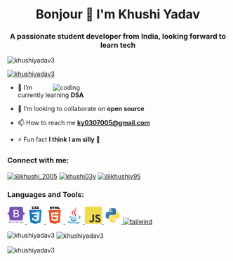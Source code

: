 <h1 align="center">Bonjour 👋 I'm Khushi Yadav</h1>
<h3 align="center">A passionate student developer from India, looking forward to learn tech</h3>

<p align="left"> <img src="https://komarev.com/ghpvc/?username=khushiyadav3&label=Profile%20views&color=0e75b6&style=flat" alt="khushiyadav3" /> </p>

<p align="left"> <a href="https://github.com/ryo-ma/github-profile-trophy"><img src="https://github-profile-trophy.vercel.app/?username=khushiyadav3" alt="khushiyadav3" /></a> </p>
<img align = "right" alt = "coding" width = "400" src = "https://cdn.dribbble.com/users/2646423/screenshots/5507196/computer.gif">

- 🌱 I’m currently learning **DSA**

- 👯 I’m looking to collaborate on **open source**

- 📫 How to reach me **ky0307005@gmail.com**

- ⚡ Fun fact **I think I am silly 🤪**

<h3 align="left">Connect with me:</h3>
<p align="left">
<a href="https://codepen.io/@khushi_2005" target="blank"><img align="center" src="https://raw.githubusercontent.com/rahuldkjain/github-profile-readme-generator/master/src/images/icons/Social/codepen.svg" alt="@khushi_2005" height="30" width="40" /></a>
<a href="https://linkedin.com/in/khushi03y" target="blank"><img align="center" src="https://raw.githubusercontent.com/rahuldkjain/github-profile-readme-generator/master/src/images/icons/Social/linked-in-alt.svg" alt="khushi03y" height="30" width="40" /></a>
<a href="https://instagram.com/@khushiy95" target="blank"><img align="center" src="https://raw.githubusercontent.com/rahuldkjain/github-profile-readme-generator/master/src/images/icons/Social/instagram.svg" alt="@khushiy95" height="30" width="40" /></a>
</p>

<h3 align="left">Languages and Tools:</h3>
<p align="left"> <a href="https://getbootstrap.com" target="_blank" rel="noreferrer"> <img src="https://raw.githubusercontent.com/devicons/devicon/master/icons/bootstrap/bootstrap-plain-wordmark.svg" alt="bootstrap" width="40" height="40"/> </a> <a href="https://www.w3schools.com/css/" target="_blank" rel="noreferrer"> <img src="https://raw.githubusercontent.com/devicons/devicon/master/icons/css3/css3-original-wordmark.svg" alt="css3" width="40" height="40"/> </a> <a href="https://www.w3.org/html/" target="_blank" rel="noreferrer"> <img src="https://raw.githubusercontent.com/devicons/devicon/master/icons/html5/html5-original-wordmark.svg" alt="html5" width="40" height="40"/> </a> <a href="https://www.java.com" target="_blank" rel="noreferrer"> <img src="https://raw.githubusercontent.com/devicons/devicon/master/icons/java/java-original.svg" alt="java" width="40" height="40"/> </a> <a href="https://developer.mozilla.org/en-US/docs/Web/JavaScript" target="_blank" rel="noreferrer"> <img src="https://raw.githubusercontent.com/devicons/devicon/master/icons/javascript/javascript-original.svg" alt="javascript" width="40" height="40"/> </a> <a href="https://www.python.org" target="_blank" rel="noreferrer"> <img src="https://raw.githubusercontent.com/devicons/devicon/master/icons/python/python-original.svg" alt="python" width="40" height="40"/> </a> <a href="https://tailwindcss.com/" target="_blank" rel="noreferrer"> <img src="https://www.vectorlogo.zone/logos/tailwindcss/tailwindcss-icon.svg" alt="tailwind" width="40" height="40"/> </a> </p>

<p><img align="left" src="https://github-readme-stats.vercel.app/api/top-langs?username=khushiyadav3&show_icons=true&locale=en&layout=compact" alt="khushiyadav3" /></p>

<p>&nbsp;<img align="center" src="https://github-readme-stats.vercel.app/api?username=khushiyadav3&show_icons=true&locale=en" alt="khushiyadav3" /></p>

<p><img align="center" src="https://github-readme-streak-stats.herokuapp.com/?user=khushiyadav3&" alt="khushiyadav3" /></p>
